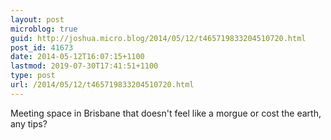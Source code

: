 ```yaml
---
layout: post
microblog: true
guid: http://joshua.micro.blog/2014/05/12/t465719833204510720.html
post_id: 41673
date: 2014-05-12T16:07:15+1100
lastmod: 2019-07-30T17:41:51+1100
type: post
url: /2014/05/12/t465719833204510720.html
---
```

Meeting space in Brisbane that doesn't feel like a morgue or cost the earth, any tips?
